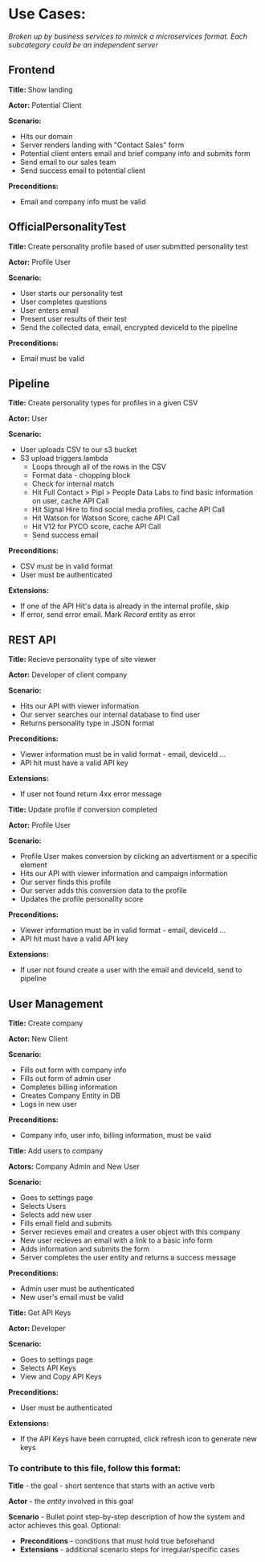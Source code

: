 #  Use Cases:
*Broken up by business services to mimick a microservices format. Each subcategory could be an independent server*

## Frontend
**Title:** Show landing

**Actor:** Potential Client

**Scenario:** 
* Hits our domain
* Server renders landing with "Contact Sales" form
* Potential client enters email and brief company info and submits form
* Send email to our sales team
* Send success email to potential client

**Preconditions:**
* Email and company info must be valid

## OfficialPersonalityTest
**Title:** Create personality profile based of user submitted personality test

**Actor:** Profile User

**Scenario:** 
* User starts our personality test
* User completes questions
* User enters email
* Present user results of their test
* Send the collected data, email, encrypted deviceId to the pipeline   

**Preconditions:**
* Email must be valid

## Pipeline
**Title:** Create personality types for profiles in a given CSV 

**Actor:** User

**Scenario:** 
* User uploads CSV to our s3 bucket
* S3 upload triggers lambda
    * Loops through all of the rows in the CSV
    * Format data - chopping block
    * Check for internal match
    * Hit Full Contact > Pipl > People Data Labs to find basic information on user, cache API Call
    * Hit Signal Hire to find social media profiles, cache API Call
    * Hit Watson for Watson Score, cache API Call
    * Hit V12 for PYCO score, cache API Call
    * Send success email

**Preconditions:**
* CSV must be in valid format
* User must be authenticated

**Extensions:** 
* If one of the API Hit's data is already in the internal profile, skip
* If error, send error email. Mark *Record* entity as error

## REST API
**Title:** Recieve personality type of site viewer

**Actor:** Developer of client company

**Scenario:** 
* Hits our API with viewer information
* Our server searches our internal database to find user
* Returns personality type in JSON format

**Preconditions:**
* Viewer information must be in valid format - email, deviceId ...
* API hit must have a valid API key

**Extensions:** 
* If user not found return 4xx error message


**Title:** Update profile if conversion completed

**Actor:** Profile User

**Scenario:** 
* Profile User makes conversion by clicking an advertisment or a specific element
* Hits our API with viewer information and campaign information
* Our server finds this profile
* Our server adds this conversion data to the profile
* Updates the profile personality score

**Preconditions:**
* Viewer information must be in valid format - email, deviceId ...
* API hit must have a valid API key

**Extensions:** 
* If user not found create a user with the email and deviceId, send to pipeline



## User Management
**Title:** Create company

**Actor:** New Client

**Scenario:** 
* Fills out form with company info
* Fills out form of admin user
* Completes billing information
* Creates Company Entity in DB
* Logs in new user

**Preconditions:**
* Company info, user info, billing information, must be valid

**Title:** Add users to company

**Actors:** Company Admin and New User

**Scenario:** 
* Goes to settings page
* Selects Users
* Selects add new user
* Fills email field and submits
* Server recieves email and creates a user object with this company
* New user recieves an email with a link to a basic info form
* Adds information and submits the form
* Server completes the user entity and returns a success message

**Preconditions:**
* Admin user must be authenticated
* New user's email must be valid

**Title:** Get API Keys

**Actor:** Developer

**Scenario:** 
* Goes to settings page
* Selects API Keys
* View and Copy API Keys

**Preconditions:**
* User must be authenticated

**Extensions:**
* If the API Keys have been corrupted, click refresh icon to generate new keys

### To contribute to this file, follow this format:
**Title** - the goal - short sentence that starts with an active verb

**Actor** - the *entity* involved in this goal

**Scenario** - Bullet point step-by-step description of how the system and actor achieves this goal.
Optional:
* **Preconditions** - conditions that must hold true beforehand
* **Extensions** - additional scenario steps for irregular/specific cases
